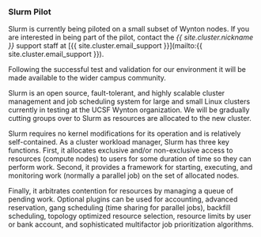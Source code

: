 ### Slurm Pilot

Slurm is currently being piloted on a small subset of Wynton nodes. If you are interested in being part of the pilot, contact the _{{ site.cluster.nickname }}_ support staff at [{{ site.cluster.email_support }}](mailto:{{ site.cluster.email_support }}).

Following the successful test and validation for our environment it will be made available to the wider campus community.

Slurm is an open source, fault-tolerant, and highly scalable cluster management and job scheduling system for large and small Linux clusters currently in testing at the UCSF Wynton organization. We will be gradually cutting groups over to Slurm as resources are allocated to the new cluster.

Slurm requires no kernel modifications for its operation and is relatively self-contained. As a cluster workload manager, Slurm has three key functions. First, it allocates exclusive and/or non-exclusive access to resources (compute nodes) to users for some duration of time so they can perform work. Second, it provides a framework for starting, executing, and monitoring work (normally a parallel job) on the set of allocated nodes. 

Finally, it arbitrates contention for resources by managing a queue of pending work. Optional plugins can be used for accounting, advanced reservation, gang scheduling (time sharing for parallel jobs), backfill scheduling, topology optimized resource selection, resource limits by user or bank account, and sophisticated multifactor job prioritization algorithms.
